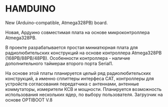 # HAMDUINO
New (Arduino-compatible, Atmega328PB) board.

Новая, Ардуино совместимая плата на основе микроконтроллера Atmega328PB.


В проекте разрабатывается простая миниатюрная плата для радиолюбительских конструкций
на основе контроллера Atmega328PB (168PB/88PB/48PB). Особенности контроллера - наличие
дополнительного таймераи второго порта Serial1.

На основе этой платы планируется целый ряд радиолюбительских конструкций, а именно сплиттеры
интерфеса CAT, контроллеры для устройств согласования передатчика с антеннами, антенные
коммутаторы, измерители КСВ и мощности.
Планируется возможность использования нескольких ядер, по выбору пользователя.
Загрузчик на основе OPTIBOOT V.8

